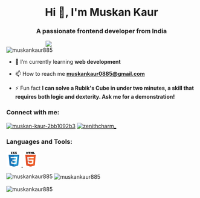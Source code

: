 <h1 align="center">Hi 👋, I'm Muskan Kaur</h1>
<h3 align="center">A passionate frontend developer from India</h3>

<img src="https://images.lemonly.com/wp-content/uploads/2018/08/07150313/Homebase_Thumb_v01.gif" width="400" align="right">

<p align="left"> <img src="https://komarev.com/ghpvc/?username=muskankaur885&label=Profile%20views&color=0e75b6&style=flat" alt="muskankaur885" /> </p>

- 🌱 I’m currently learning **web development**

- 📫 How to reach me **muskankaur0885@gmail.com**

- ⚡ Fun fact **I can solve a Rubik's Cube in under two minutes, a skill that requires both logic and dexterity. Ask me for a demonstration!**

<h3 align="left">Connect with me:</h3>
<p align="left">
<a href="https://linkedin.com/in/muskan-kaur-2bb1092b3" target="blank"><img align="center" src="https://raw.githubusercontent.com/rahuldkjain/github-profile-readme-generator/master/src/images/icons/Social/linked-in-alt.svg" alt="muskan-kaur-2bb1092b3" height="30" width="40" /></a>
<a href="https://instagram.com/zenithcharm_" target="blank"><img align="center" src="https://raw.githubusercontent.com/rahuldkjain/github-profile-readme-generator/master/src/images/icons/Social/instagram.svg" alt="zenithcharm_" height="30" width="40" /></a>
</p>

<h3 align="left">Languages and Tools:</h3>
<p align="left"> <a href="https://www.w3schools.com/css/" target="_blank" rel="noreferrer"> <img src="https://raw.githubusercontent.com/devicons/devicon/master/icons/css3/css3-original-wordmark.svg" alt="css3" width="40" height="40"/> </a> <a href="https://git-scm.com/" target="_blank" rel="noreferrer"> </a> <a href="https://www.w3.org/html/" target="_blank" rel="noreferrer"> <img src="https://raw.githubusercontent.com/devicons/devicon/master/icons/html5/html5-original-wordmark.svg" alt="html5" width="40" height="40"/> </a> </p>

<p><img align="left" src="https://github-readme-stats.vercel.app/api/top-langs?username=muskankaur885&show_icons=true&locale=en&layout=compact" alt="muskankaur885" /></p>

<p>&nbsp;<img align="center" src="https://github-readme-stats.vercel.app/api?username=muskankaur885&show_icons=true&locale=en" alt="muskankaur885" /></p>

<p><img align="center" src="https://github-readme-streak-stats.herokuapp.com/?user=muskankaur885&" alt="muskankaur885" /></p>
